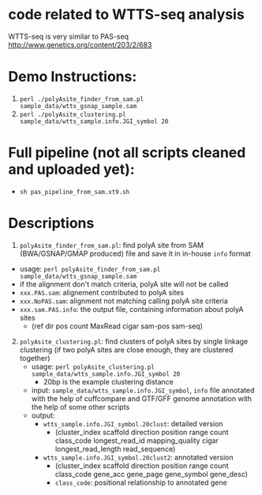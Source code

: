 # code related to WTTS-seq analysis
WTTS-seq is very similar to PAS-seq 
http://www.genetics.org/content/203/2/683

# Demo Instructions:
1. `perl ./polyAsite_finder_from_sam.pl sample_data/wtts_gsnap_sample.sam`
2. `perl ./polyAsite_clustering.pl sample_data/wtts_sample.info.JGI_symbol 20`

# Full pipeline (not all scripts cleaned and uploaded yet):
* `sh pas_pipeline_from_sam.xt9.sh`

# Descriptions
1. `polyAsite_finder_from_sam.pl`: find polyA site from SAM (BWA/GSNAP/GMAP produced) file and save it in in-house `info` format
  - usage: `perl polyAsite_finder_from_sam.pl sample_data/wtts_gsnap_sample.sam`
  - if the alignment don't match criteria, polyA site will not be called
  - `xxx.PAS.sam`: alignement contributed to polyA sites
  - `xxx.NoPAS.sam`: alignment not matching calling polyA site criteria 
  - `xxx.sam.PAS.info`: the output file, containing information about polyA sites
     - (ref dir pos count MaxRead cigar sam-pos sam-seq)

2. `polyAsite_clustering.pl`: find clusters of polyA sites by single linkage clustering (if two polyA sites are close enough, they are clustered together)
   - usage: `perl polyAsite_clustering.pl sample_data/wtts_sample.info.JGI_symbol 20`  
     - 20bp is the example clustering distance 
   - input: `sample_data/wtts_sample.info.JGI_symbol`, `info` file annotated with the help of cuffcompare and GTF/GFF genome annotation with the help of some other scripts
   - output: 
     - `wtts_sample.info.JGI_symbol.20clust`: detailed version 
       - (cluster_index scaffold direction position range count class_code longest_read_id mapping_quality cigar longest_read_length read_sequence)
     - `wtts_sample.info.JGI_symbol.20clust2`: annotated version 
       - (cluster_index   scaffold        direction       position        range   count   class_code      gene_acc        gene_page       gene_symbol     gene_desc)
       - `class_code`: positional relationship to annotated gene

